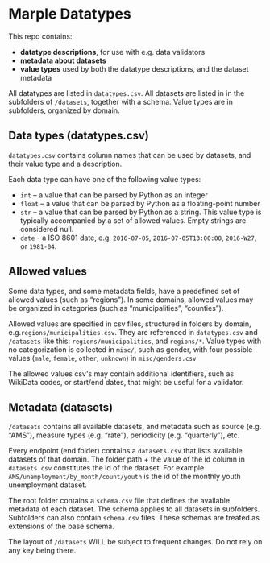 # Marple Datatypes
This repo contains:

* **datatype descriptions**, for use with e.g. data validators
* **metadata about datasets**
* **value types** used by both the datatype descriptions, and the dataset metadata

All datatypes are listed in `datatypes.csv`. All datasets are listed in in the subfolders of  `/datasets`, together with a schema. Value types are in subfolders, organized by domain.

## Data types (datatypes.csv)
`datatypes.csv` contains column names that can be used by datasets, and their value type and a description.

Each data type can have one of the following value types:

* `int` – a value that can be parsed by Python as an integer 
* `float` – a value that can be parsed by Python as a floating-point number
* `str` – a value that can be parsed by Python as a string. This value type is typically accompanied by a set of allowed values. Empty strings are considered null.
* `date` - a ISO 8601 date, e.g. `2016-07-05`, `2016-07-05T13:00:00`, `2016-W27`, or `1981-04`.


## Allowed values
Some data types, and some metadata fields, have a predefined set of allowed values (such as “regions”). In some domains, allowed values may be organized in categories (such as “municipalities”, “counties”).

Allowed values are specified in csv files, structured in folders by domain, e.g.`regions/municipalities.csv`. They are referenced in `datatypes.csv` and `/datasets` like this: `regions/municipalities`, and `regions/*`. Value types with no categorization is collected in `misc/`, such as gender, with four possible values (`male`, `female`, `other`, `unknown`) in `misc/genders.csv`

The allowed values csv's may contain additional identifiers, such as WikiData codes, or start/end dates, that might be useful for a validator.

## Metadata (datasets)
`/datasets` contains all available datasets, and metadata such as source (e.g. “AMS”), measure types (e.g. “rate”), periodicity (e.g. “quarterly”), etc.

Every endpoint (end folder) contains a `datasets.csv` that lists available datasets of that domain. The folder path + the value of the id column in `datasets.csv` constitutes the id of the dataset. For example `AMS/unemployment/by_month/count/youth` is the id of the monthly youth unemployment dataset.

The root folder contains a `schema.csv` file that defines the available metadata of each dataset. The schema applies to all datasets in subfolders. Subfolders can also contain `schema.csv` files. These schemas are treated as extensions of the base schema.

The layout of `/datasets` WILL be subject to frequent changes. Do not rely on any key being there. 
